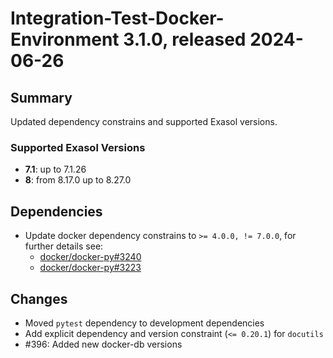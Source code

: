 # Integration-Test-Docker-Environment 3.1.0, released 2024-06-26

## Summary

Updated dependency constrains and supported Exasol versions.

### Supported Exasol Versions

* **7.1**: up to 7.1.26
* **8**: from 8.17.0 up to 8.27.0

## Dependencies

* Update docker dependency constrains to `>= 4.0.0, != 7.0.0`, for further details see:
    - [docker/docker-py#3240](https://github.com/docker/docker-py/issues/3240)
    - [docker/docker-py#3223](https://github.com/docker/docker-py/issues/3223)

## Changes

* Moved `pytest` dependency to development dependencies
* Add explicit dependency and version constraint (`<= 0.20.1`) for `docutils`
* #396: Added new docker-db versions
